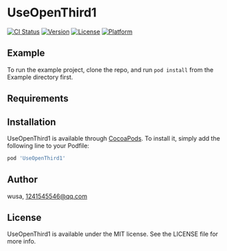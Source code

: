 # UseOpenThird1

[![CI Status](https://img.shields.io/travis/wusa/UseOpenThird1.svg?style=flat)](https://travis-ci.org/wusa/UseOpenThird1)
[![Version](https://img.shields.io/cocoapods/v/UseOpenThird1.svg?style=flat)](https://cocoapods.org/pods/UseOpenThird1)
[![License](https://img.shields.io/cocoapods/l/UseOpenThird1.svg?style=flat)](https://cocoapods.org/pods/UseOpenThird1)
[![Platform](https://img.shields.io/cocoapods/p/UseOpenThird1.svg?style=flat)](https://cocoapods.org/pods/UseOpenThird1)

## Example

To run the example project, clone the repo, and run `pod install` from the Example directory first.

## Requirements

## Installation

UseOpenThird1 is available through [CocoaPods](https://cocoapods.org). To install
it, simply add the following line to your Podfile:

```ruby
pod 'UseOpenThird1'
```

## Author

wusa, 1241545546@qq.com

## License

UseOpenThird1 is available under the MIT license. See the LICENSE file for more info.

